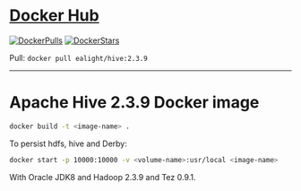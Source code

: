 # [Docker Hub](https://hub.docker.com/r/ealight/hive/tags)

[![DockerPulls](https://img.shields.io/docker/pulls/ealight/hive.svg)](https://hub.docker.com/r/ealight/hive)
[![DockerStars](https://img.shields.io/docker/stars/ealight/hive.svg)](https://hub.docker.com/r/ealight/hive)

Pull:
```docker pull ealight/hive:2.3.9```

---

# Apache Hive 2.3.9 Docker image

```bash
docker build -t <image-name> .
```

To persist hdfs, hive and Derby:

```bash
docker start -p 10000:10000 -v <volume-name>:usr/local <image-name>
```

With Oracle JDK8 and Hadoop 2.3.9 and Tez 0.9.1.
